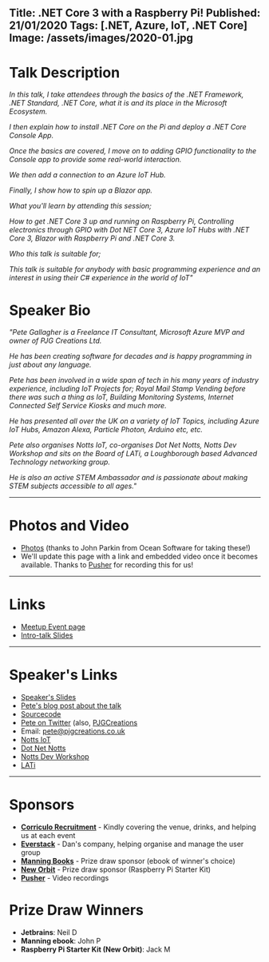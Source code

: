 Title: .NET Core 3 with a Raspberry Pi!
Published: 21/01/2020
Tags: [.NET, Azure, IoT, .NET Core]
Image: /assets/images/2020-01.jpg
---
# Talk Description

_In this talk, I take attendees through the basics of the .NET Framework, .NET Standard, .NET Core, what it is and its place in the Microsoft Ecosystem._

_I then explain how to install .NET Core on the Pi and deploy a .NET Core Console App._

_Once the basics are covered, I move on to adding GPIO functionality to the Console app to provide some real-world interaction._

_We then add a connection to an Azure IoT Hub._

_Finally, I show how to spin up a Blazor app._

_What you'll learn by attending this session;_

_How to get .NET Core 3 up and running on Raspberry Pi, Controlling electronics through GPIO with Dot NET Core 3, Azure IoT Hubs with .NET Core 3, Blazor with Raspberry Pi and .NET Core 3._

_Who this talk is suitable for;_

_This talk is suitable for anybody with basic programming experience and an interest in using their C# experience in the world of IoT"_

# Speaker Bio

_"Pete Gallagher is a Freelance IT Consultant, Microsoft Azure MVP and owner of PJG Creations Ltd._

_He has been creating software for decades and is happy programming in just about any language._

_Pete has been involved in a wide span of tech in his many years of industry experience, including IoT Projects for; Royal Mail Stamp Vending before there was such a thing as IoT, Building Monitoring Systems, Internet Connected Self Service Kiosks and much more._

_He has presented all over the UK on a variety of IoT Topics, including Azure IoT Hubs, Amazon Alexa, Particle Photon, Arduino etc, etc._

_Pete also organises​ Notts IoT, co-organises Dot Net Notts, Notts Dev Workshop and sits on the Board of LATi, a Loughborough based Advanced Technology networking group._

_He is also an active STEM Ambassador and is passionate about making STEM subjects accessible to all ages."_

---

# Photos and Video

* [Photos](https://www.dropbox.com/sh/9ex96vagmx70gnr/AADzVzo6eg-7BVqRbKne82DXa?dl=0) (thanks to John Parkin from Ocean Software for taking these!)
* We'll update this page with a link and embedded video once it becomes available. Thanks to [Pusher](https://pusher.com) for recording this for us!

---

# Links

* [Meetup Event page](https://www.meetup.com/dotnetoxford/events/266580298/)
* [Intro-talk Slides](https://www.dropbox.com/s/xkdn2b1j7snj57r/2020-01-NETCore3WithPi.pdf?dl=0)

---

# Speaker's Links

* [Speaker's Slides](https://www.slideshare.net/PGallagher69/dot-net-core-3-with-raspberry-pi-223147711)
* [Pete's blog post about the talk](https://www.petecodes.co.uk/explorations-in-dot-net-core-3-0-for-raspberry-pi/)
* [Sourcecode](https://github.com/pjgpetecodes/dotnetcore3pi)
* [Pete on Twitter](https://twitter.com/pete_codes) (also, [PJGCreations](https://twitter.com/PJGCreations)
* Email: pete@pjgcreations.co.uk
* [Notts IoT](https://nottsiot.co.uk)
* [Dot Net Notts](https://dotnetnotts.co)
* [Notts Dev Workshop](https://nottsdevworkshop.co.uk)
* [LATi](https://lati.org.uk)

---

# Sponsors

* **[Corriculo Recruitment](https://corriculo.co.uk)** - Kindly covering the venue, drinks, and helping us at each event
* **[Everstack](https://www.everstack.com)** - Dan's company, helping organise and manage the user group
* **[Manning Books](https://www.manning.com)** - Prize draw sponsor (ebook of winner's choice)
* **[New Orbit](https://neworbit.co.uk)** - Prize draw sponsor (Raspberry Pi Starter Kit)
* **[Pusher](https://www.pusher.com/)** - Video recordings

# Prize Draw Winners

* **Jetbrains**: Neil D
* **Manning ebook**: John P
* **Raspberry Pi Starter Kit (New Orbit)**: Jack M
